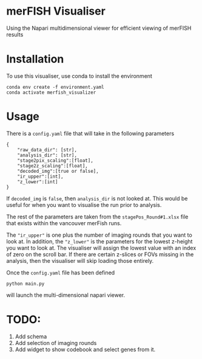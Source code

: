 # merFISH Visualiser
Using the Napari multidimensional viewer for efficient viewing of merFISH results

# Installation

To use this visualiser, use conda to install the environment

```
conda env create -f environment.yaml
conda activate merfish_visualizer
```

# Usage

There is a `config.yaml` file that will take in the following parameters

```
{
    "raw_data_dir": [str],
    "analysis_dir": [str],
    "stage2pix_scaling":[float],
    "stage2z_scaling":[float],
    "decoded_img":[true or false],
    "ir_upper":[int],
    "z_lower":[int]
}
```

If `decoded_img` is `false`, then `analysis_dir` is not looked at. This would be useful for when you want to visualise the run prior to analysis.

The rest of the parameters are taken from the `stagePos_Round#1.xlsx` file that exists within the vancouver merFish runs.

The `"ir_upper"` is one plus the number of imaging rounds that you want to look at. In addition, the `"z_lower"` is the parameters for the lowest z-height you want to look at. The visualiser will assign the lowest value with an index of zero on the scroll bar. If there are certain z-slices or FOVs missing in the analysis, then the visualiser will skip loading those entirely.  

Once the `config.yaml` file has been defined
```
python main.py
```

will launch the multi-dimensional napari viewer. 

# TODO:

1. Add schema
2. Add selection of imaging rounds
3. Add widget to show codebook and select genes from it.
